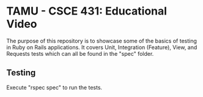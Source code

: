# TAMU - CSCE 431: Educational Video

The purpose of this repository is to showcase some of the basics of testing in Ruby on Rails applications. It covers Unit, Integration (Feature), View, and Requests tests which can all be found in the "spec" folder. 

## Testing

Execute "rspec spec" to run the tests. 
